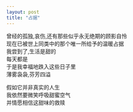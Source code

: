 ```yaml
---
layout: post
title: "占据"
---
```

曾经的孤独,哀伤,还有那些似乎永无绝期的顾影自怜  
现在已被世上同类中的那个唯一所给予的温暖占据  
我尝到了,生活是甜的  
每天都是  
于是我幸福地跌入这些日子里  
薄雾袅袅,芬芳四溢  

假如它并非真实的人生  
我依然要微笑呼吸甜蜜空气  
并情愿相信这甜味的救赎  

							  
		
